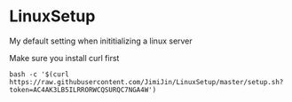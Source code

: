 # LinuxSetup
My default setting when inititializing a linux server

Make sure you install curl first

`bash -c '$(curl https://raw.githubusercontent.com/JimiJin/LinuxSetup/master/setup.sh?token=AC4AK3LB5ILRRORWCQSURQC7NGA4W')`
